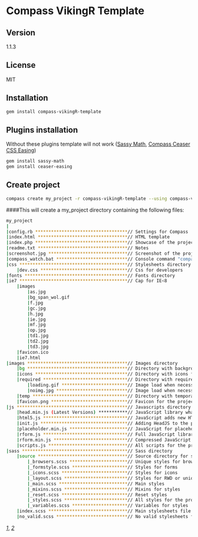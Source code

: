 Compass VikingR Template
========================

Version
----
1.1.3

License
----
MIT

Installation
--------------
```sh
gem install compass-vikingR-template
```

Plugins installation
-------------------
Without these plugins template will not work (<a href="https://github.com/Team-Sass/Sassy-math">Sassy Math</a>, <a href="https://github.com/jhardy/compass-ceaser-easing">Compass Ceaser CSS Easing</a>)
```sh
gem install sassy-math
gem install ceaser-easing
```

Create project
--------------
```sh
compass create my_project -r compass-vikingR-template --using compass-vikingR-template
```

####This will create a my_project directory containing the following files:
```sh
my_project
|
|config.rb ***********************************// Settings for Compass
|index.html **********************************// HTML template
|index.php ***********************************// Showcase of the project
|readme.txt **********************************// Notes
|screenshot.jpg ******************************// Screenshot of the project
|compass_watch.bat ***************************// Console command "compass watch"
|css *****************************************// Stylesheets directory
    |dev.css *********************************// Css for developers
|fonts ***************************************// Fonts directory
|ie7 *****************************************// Cap for IE<8
    |images
        |as.jpg
        |bg_span_wol.gif
        |f.jpg
        |gc.jpg
        |h.jpg
        |ie.jpg
        |mf.jpg
        |op.jpg
        |td1.jpg
        |td2.jpg
        |td3.jpg
    |favicon.ico
    |ie7.html
|images **************************************// Images directory
    |bg **************************************// Directory with background images
    |icons ***********************************// Directory with icons for sprite
    |required ********************************// Directory with required images
        |loading.gif *************************// Image load when necessary image is loading
        |noimg.jpg ***************************// Image load when necessary image not found
    |temp ************************************// Directory with temporary images
    |favicon.png *****************************// Favicon for the project
|js ******************************************// Javascripts directory
    |head.min.js (Latest Versions) ***********// JavaScript library what make the only script in HEAD (*1*)
    |html5.js ********************************// JavaScript adds new HTML5 elements (*2*)
    |init.js *********************************// Adding HeadJS to the project
    |placeholder.min.js **********************// JavaScript for placeholders in IE9 and Opera
    |rform.js ********************************// Full JavaScript library for forms, default "unconnected"
    |rform.min.js ****************************// Compressed JavaScript library for forms
    |scripts.js ******************************// All scripts for the project, default "commented out"
|sass ****************************************// Sass directory
    |source **********************************// Source directory for styles
        |_browsers.scss **********************// Unique styles for browsers
        |_formstyle.scss *********************// Styles for forms
        |_icons.scss *************************// Styles for icons
        |_layout.scss ************************// Styles for RWD or unique classes for pages
        |_main.scss **************************// Main styles
        |_mixins.scss ************************// Mixins for styles
        |_reset.scss *************************// Reset styles
        |_styles.scss ************************// All styles for the project
        |_variables.scss *********************// Variables for styles
    |index.scss ******************************// Main stylesheets file
    |no_valid.scss ***************************// No valid stylesheets file
```
*<a href="http://headjs.com/">1</a>*, *<a href="https://code.google.com/p/html5shiv/">2</a>*
